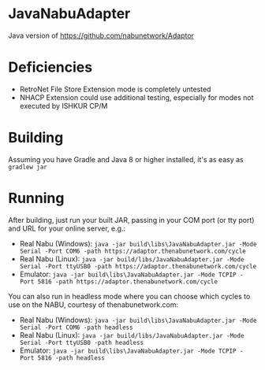 # JavaNabuAdapter
Java version of https://github.com/nabunetwork/Adaptor

# Deficiencies 
* RetroNet File Store Extension mode is completely untested
* NHACP Extension could use additional testing, especially for modes not executed by ISHKUR CP/M

# Building
Assuming you have Gradle and Java 8 or higher installed, it's as easy as `gradlew jar`

# Running
After building, just run your built JAR, passing in your COM port (or tty port) and URL for your online server, e.g.:
* Real Nabu (Windows): `java -jar build\libs\JavaNabuAdapter.jar -Mode Serial -Port COM6 -path https://adaptor.thenabunetwork.com/cycle`
* Real Nabu (Linux): `java -jar build/libs/JavaNabuAdapter.jar -Mode Serial -Port ttyUSB0 -path https://adaptor.thenabunetwork.com/cycle`
* Emulator: `java -jar build\libs\JavaNabuAdapter.jar -Mode TCPIP -Port 5816 -path https://adaptor.thenabunetwork.com/cycle`

You can also run in headless mode where you can choose which cycles to use on the NABU, courtesy of thenabunetwork.com:
* Real Nabu (Windows): `java -jar build\libs\JavaNabuAdapter.jar -Mode Serial -Port COM6 -path headless`
* Real Nabu (Linux): `java -jar build/libs/JavaNabuAdapter.jar -Mode Serial -Port ttyUSB0 -path headless`
* Emulator: `java -jar build\libs\JavaNabuAdapter.jar -Mode TCPIP -Port 5816 -path headless`
